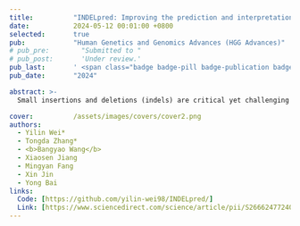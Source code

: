 ```yaml
---
title:          "INDELpred: Improving the prediction and interpretation of indel pathogenicity within the clinical genome"
date:           2024-05-12 00:01:00 +0800
selected:       true
pub:            "Human Genetics and Genomics Advances (HGG Advances)"
# pub_pre:        "Submitted to "
# pub_post:       'Under review.'
pub_last:       ' <span class="badge badge-pill badge-publication badge-success">Journal</span>'
pub_date:       "2024"

abstract: >-
  Small insertions and deletions (indels) are critical yet challenging genetic variations with significant clinical implications. We developed INDELpred, a machine-learning-based predictive model for discerning pathogenic from benign indels. We envisage INDELpred as a desirable tool for the detection of pathogenic indels within large-scale genomic datasets, thereby enhancing the precision of genetic diagnoses in clinical settings.

cover:          /assets/images/covers/cover2.png
authors:
  - Yilin Wei*
  - Tongda Zhang*
  - <b>Bangyao Wang</b>
  - Xiaosen Jiang
  - Mingyan Fang
  - Xin Jin
  - Yong Bai
links:
  Code: [https://github.com/yilin-wei98/INDELpred/]
  Link: [https://www.sciencedirect.com/science/article/pii/S2666247724000654]
---
```

